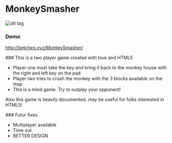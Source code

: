 # MonkeySmasher

![alt tag](http://image.noelshack.com/fichiers/2016/07/1455994596-banner.png)

### Demo

http://betcheg.xyz/MonkeySmasher/

### This is a two player game created with love and HTML5 

* Player one must take the key and bring it back to the monkey house with the right and left key on the pad
* Player two tries to crush the monkey with the 3 blocks available on the map
* This is a mind game. Try to outplay your opponent!

Also this game is heavily documented, may be useful for folks interested in HTML5!

### Futur fixes
- Multiplayer available
- Time out
- BETTER DESIGN



